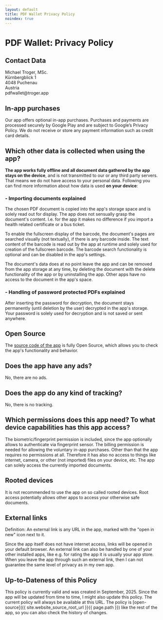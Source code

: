 ```yaml
---
layout: default
title: PDF Wallet Privacy Policy
noindex: true
---
```

# PDF Wallet: Privacy Policy

## Contact Data
Michael Troger, MSc.  
Kürnbergblick 1   
4048 Puchenau  
Austria  
&#112;&#100;&#102;&#119;&#97;&#108;&#108;&#101;&#116;&#64;&#116;&#114;&#111;&#103;&#101;&#114;&#46;&#97;&#112;&#112;

## In-app purchases
Our app offers optional in-app purchases. Purchases and payments are processed securely by Google Play and are subject to Google’s Privacy Policy. We do not receive or store any payment information such as credit card details.

## Which other data is collected when using the app?
**The app works fully offline and all document data gathered by the app stays on the device**, and is not transmitted to our or any third party servers.
That means we do not have access to your personal data.
Following you can find more information about how data is used **on your device**:

### - Importing documents explained
The chosen PDF document is copied into the app's storage space and is solely read out for display.
The app does not sensually grasp the document's content. 
I.e. for the app it makes no difference if you import a health related certificate or a bus ticket.

To enable the fullscreen display of the barcode, the document's pages are searched visually (not textually), if there is any barcode inside.
The text content of the barcode is read out by the app at runtime and solely used for creation of the fullscreen barcode.
The barcode search functionality is optional and can be disabled in the app's settings.

The document's data does at no point leave the app and can be removed from the app storage at any time, 
by deleting the document with the delete functionality of the app or by uninstalling the app.
Other apps have no access to the document in the app's space.
  
### - Handling of password protected PDFs explained
After inserting the password for decryption, the document stays permanently (until deletion by the user) decrypted in the app's storage.
Your password is solely used for decryption and is not saved or sent anywhere.
  
## Open Source
The [source code of the app](https://github.com/michaeltroger/pdfwallet-android) is fully Open Source, which allows you to check the app's functionality and behavior.

## Does the app have any ads?
No, there are no ads.

## Does the app do any kind of tracking?
No, there is no tracking.
  
## Which permissions does this app need? To what device capabilities has this app access?
The biometric/fingerprint permission is included, since the app optionally allows to authenticate via fingerprint sensor. The billing permission is needed for allowing the voluntary in-app purchases. Other than that the app requires no permissions at all.
Therefore it has also no access to things like internet, camera, or other (not imported) files on your device, etc.
The app can solely access the currently imported documents.

## Rooted devices
It is not recommended to use the app on so called rooted devices. Root access potentially allows other apps to access your otherwise safe documents.

## External links
Definition: An external link is any URL in the app, marked with the "open in new" icon next to it.

Since the app itself does not have internet access, links will be opened in your default browser.
An external link can also be handled by one of your other installed apps, like e.g. for rating the app it is usually your app store.
When you leave the app through such an external link, then I can not guarantee the same level of privacy as in my own app. 

## Up-to-Dateness of this Policy
This policy is currently valid and was created in September, 2025. Since the app will be updated from time to time, I might also update this policy.
The current policy will always be available at this URL. The policy is [open-source]({{ site.website_source_root_url }}{{ page.path }}) like the rest of the app, so you can also check the history of changes.
